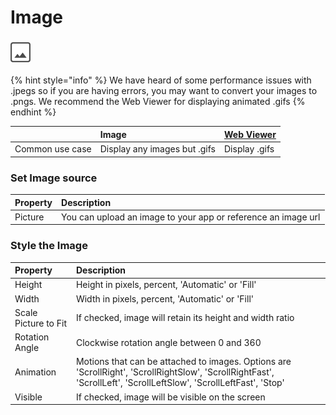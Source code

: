 # Image

###  ![](../../../../.gitbook/assets/image-icon.png)

{% hint style="info" %}
We have heard of some performance issues with .jpegs so if you are having errors, you may want to convert your images to .pngs. We recommend the Web Viewer for displaying animated .gifs
{% endhint %}

|  | Image | [Web Viewer](../web-viewer.md) |
| :--- | :--- | :--- |
| Common use case | Display any images but .gifs | Display .gifs |

### Set Image source

| Property | Description |
| :--- | :--- |
| Picture | You can upload an image to your app or reference an image url |

### Style the Image

| Property | Description |
| :--- | :--- |
| Height | Height in pixels, percent, 'Automatic' or 'Fill' |
| Width | Width in pixels, percent, 'Automatic' or 'Fill' |
| Scale Picture to Fit | If checked, image will retain its height and width ratio |
| Rotation Angle | Clockwise rotation angle between 0 and 360 |
| Animation | Motions that can be attached to images. Options are 'ScrollRight', 'ScrollRightSlow', 'ScrollRightFast', 'ScrollLeft', 'ScrollLeftSlow', 'ScrollLeftFast', 'Stop' |
| Visible | If checked, image will be visible on the screen |

